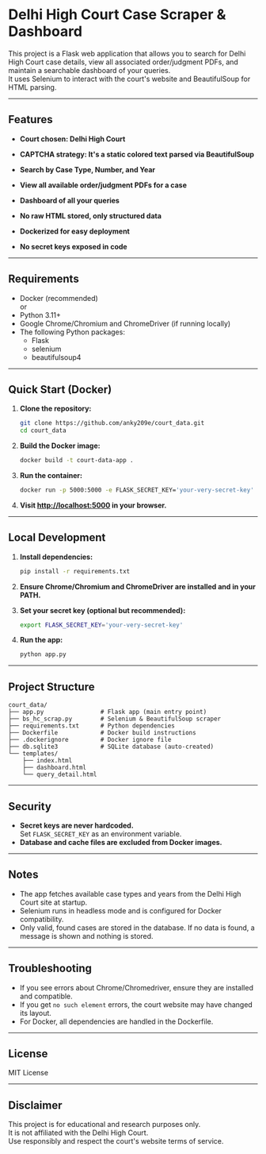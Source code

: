 # Delhi High Court Case Scraper & Dashboard

This project is a Flask web application that allows you to search for Delhi High Court case details, view all associated order/judgment PDFs, and maintain a searchable dashboard of your queries.  
It uses Selenium to interact with the court's website and BeautifulSoup for HTML parsing.

---

## Features
- **Court chosen: Delhi High Court**

-  **CAPTCHA strategy: It's a static colored text parsed via BeautifulSoup**
- **Search by Case Type, Number, and Year**  
- **View all available order/judgment PDFs for a case**
- **Dashboard of all your queries**
- **No raw HTML stored, only structured data**
- **Dockerized for easy deployment**
- **No secret keys exposed in code**

---

## Requirements

- Docker (recommended)  
  or  
- Python 3.11+
- Google Chrome/Chromium and ChromeDriver (if running locally)
- The following Python packages:
    - Flask
    - selenium
    - beautifulsoup4

---

## Quick Start (Docker)

1. **Clone the repository:**
    ```sh
    git clone https://github.com/anky209e/court_data.git
    cd court_data
    ```

2. **Build the Docker image:**
    ```sh
    docker build -t court-data-app .
    ```

3. **Run the container:**
    ```sh
    docker run -p 5000:5000 -e FLASK_SECRET_KEY='your-very-secret-key' court-data-app
    ```

4. **Visit [http://localhost:5000](http://localhost:5000) in your browser.**

---

## Local Development

1. **Install dependencies:**
    ```sh
    pip install -r requirements.txt
    ```

2. **Ensure Chrome/Chromium and ChromeDriver are installed and in your PATH.**

3. **Set your secret key (optional but recommended):**
    ```sh
    export FLASK_SECRET_KEY='your-very-secret-key'
    ```

4. **Run the app:**
    ```sh
    python app.py
    ```

---

## Project Structure

```
court_data/
├── app.py                # Flask app (main entry point)
├── bs_hc_scrap.py        # Selenium & BeautifulSoup scraper
├── requirements.txt      # Python dependencies
├── Dockerfile            # Docker build instructions
├── .dockerignore         # Docker ignore file
├── db.sqlite3            # SQLite database (auto-created)
└── templates/
    ├── index.html
    ├── dashboard.html
    └── query_detail.html
```

---

## Security

- **Secret keys are never hardcoded.**  
  Set `FLASK_SECRET_KEY` as an environment variable.
- **Database and cache files are excluded from Docker images.**

---

## Notes

- The app fetches available case types and years from the Delhi High Court site at startup.
- Selenium runs in headless mode and is configured for Docker compatibility.
- Only valid, found cases are stored in the database. If no data is found, a message is shown and nothing is stored.

---

## Troubleshooting

- If you see errors about Chrome/Chromedriver, ensure they are installed and compatible.
- If you get `no such element` errors, the court website may have changed its layout.
- For Docker, all dependencies are handled in the Dockerfile.

---

## License

MIT License

---

## Disclaimer

This project is for educational and research purposes only.  
It is not affiliated with the Delhi High Court.  
Use responsibly and respect the court's website terms of service.